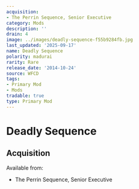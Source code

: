 ```yaml
---
acquisition:
- The Perrin Sequence, Senior Executive
category: Mods
description: ''
drain: 4
image: ../images/deadly-sequence-f55b9284fb.jpg
last_updated: '2025-09-17'
name: Deadly Sequence
polarity: madurai
rarity: Rare
release_date: '2014-10-24'
source: WFCD
tags:
- Primary Mod
- Mods
tradable: true
type: Primary Mod
---
```


# Deadly Sequence

## Acquisition

Available from:
- The Perrin Sequence, Senior Executive

